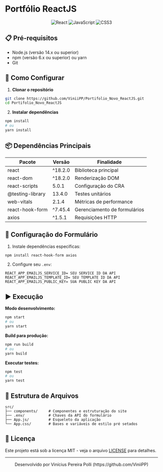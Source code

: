 # Portfólio ReactJS

<div align="center">
  <img src="https://img.shields.io/badge/react-%2320232a.svg?style=for-the-badge&logo=react&logoColor=%2361DAFB" alt="React">
  <img src="https://img.shields.io/badge/javascript-%23323330.svg?style=for-the-badge&logo=javascript&logoColor=%23F7DF1E" alt="JavaScript">
  <img src="https://img.shields.io/badge/css3-%231572B6.svg?style=for-the-badge&logo=css3&logoColor=white" alt="CSS3">
</div>

## 📋 Pré-requisitos

- Node.js (versão 14.x ou superior)
- npm (versão 6.x ou superior) ou yarn
- Git

## 🚀 Como Configurar

1. **Clonar o repositório**
```bash
git clone https://github.com/ViniiPP/Portifolio_Novo_ReactJS.git
cd Portifolio_Novo_ReactJS
```

2. **Instalar dependências**
```bash
npm install
# ou
yarn install
```

## 📦 Dependências Principais

| Pacote             | Versão   | Finalidade                |
|--------------------|----------|---------------------------|
| react              | ^18.2.0  | Biblioteca principal       |
| react-dom          | ^18.2.0  | Renderização DOM          |
| react-scripts      | 5.0.1    | Configuração do CRA        |
| @testing-library   | 13.4.0   | Testes unitários           |
| web-vitals         | 2.1.4    | Métricas de performance    |
| react-hook-form    | ^7.45.4  | Gerenciamento de formulários |
| axios              | ^1.5.1   | Requisições HTTP           |

## 🔧 Configuração do Formulário

1. Instale dependências específicas:
```bash
npm install react-hook-form axios
```

2. Configure seu `.env`:
```env
REACT_APP_EMAILJS_SERVICE_ID= SEU SERVICE ID DA API
REACT_APP_EMAILJS_TEMPLATE_ID= SEU TEMPLATE ID DA API
REACT_APP_EMAILJS_PUBLIC_KEY= SUA PUBLIC KEY DA API
```

## ▶️ Execução

**Modo desenvolvimento:**
```bash
npm start
# ou
yarn start
```

**Build para produção:**
```bash
npm run build
# ou
yarn build
```

**Executar testes:**
```bash
npm test
# ou
yarn test
```

## 🎨 Estrutura de Arquivos
```
src/
├── components/     # Componentes e estruturação do site
├── .env/           # Chaves da API do formulário
├── App.js/         # Esqueleto da aplicação
└── App.css/        # Bases e variáveis de estilo pré setados
```

## 📄 Licença
Este projeto está sob a licença MIT - veja o arquivo [LICENSE](LICENSE) para detalhes.

---
<div align="center">
  Desenvolvido por Vinícius Pereira Polli (https://github.com/ViniiPP)
</div>